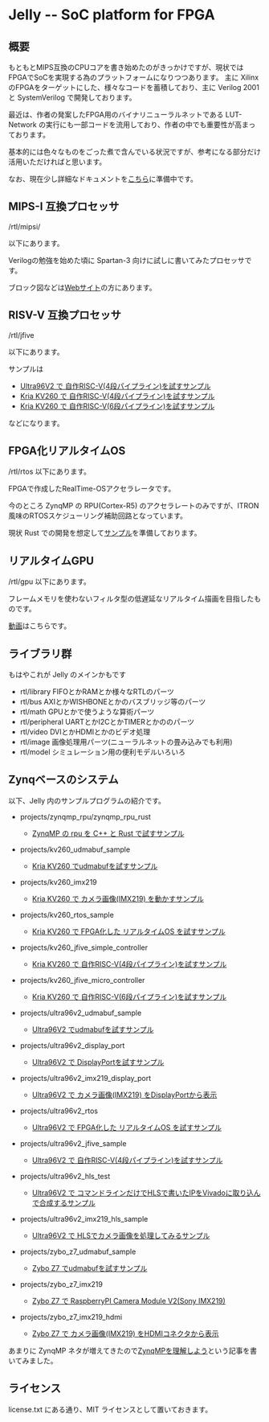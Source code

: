 # Jelly -- SoC platform for FPGA

## 概要

もともとMIPS互換のCPUコアを書き始めたのがきっかけですが、現状ではFPGAでSoCを実現する為のプラットフォームになりつつあります。
主に Xilinx のFPGAをターゲットにした、様々なコードを蓄積しており、主に Verilog 2001 と SystemVerilog で開発しております。

最近は、作者の発案したFPGA用のバイナリニューラルネットである LUT-Network の実行にも一部コードを流用しており、作者の中でも重要性が高まっております。

基本的には色々なものをごった煮で含んでいる状況ですが、参考になる部分だけ活用いただければと思います。

なお、現在少し詳細なドキュメントを[こちら](https://jelly-fpga.readthedocs.io/jv/master/)に準備中です。


## MIPS-I 互換プロセッサ

/rtl/mipsi/

以下にあります。

Verilogの勉強を始めた頃に Spartan-3 向けに試しに書いてみたプロセッサです。

ブロック図などは[Webサイト](http://ryuz.my.coocan.jp/jelly/index.html)の方にあります。


## RISV-V 互換プロセッサ

/rtl/jfive

以下にあります。

サンプルは

- [Ultra96V2 で 自作RISC-V(4段パイプライン)を試すサンプル](projects/ultra96v2_jfive_sample/README.md)
- [Kria KV260 で 自作RISC-V(4段パイプライン)を試すサンプル](projects/kv260_jfive_simple_controller/README.md)
- [Kria KV260 で 自作RISC-V(6段パイプライン)を試すサンプル](projects/kv260_jfive_micro_controller/README.md)

などになります。

## FPGA化リアルタイムOS

/rtl/rtos
以下にあります。

FPGAで作成したRealTime-OSアクセラレータです。

今のところ ZynqMP の RPU(Cortex-R5) のアクセラレートのみですが、ITRON風味のRTOSスケジューリング補助回路となっています。

現状 Rust での開発を想定して[サンプル](projects/ultra96v2_rtos/README.md)を準備しております。


## リアルタイムGPU

/rtl/gpu
以下にあります。

フレームメモリを使わないフィルタ型の低遅延なリアルタイム描画を目指したものです。

[動画](https://www.youtube.com/watch?v=vl-lhSOOlSk)はこちらです。


## ライブラリ群

もはやこれが Jelly のメインかもです

- rtl/library      FIFOとかRAMとか様々なRTLのパーツ
- rtl/bus          AXIとかWISHBONEとかのバスブリッジ等のパーツ
- rtl/math         GPUとかで使うような算術パーツ
- rtl/peripheral   UARTとかI2CとかTIMERとかののパーツ
- rtl/video        DVIとかHDMIとかのビデオ処理
- rtl/image        画像処理用パーツ(ニューラルネットの畳み込みでも利用)
- rtl/model        シミュレーション用の便利モデルいろいろ


## Zynqベースのシステム

以下、Jelly 内のサンプルプログラムの紹介です。

- projects/zynqmp_rpu/zynqmp_rpu_rust
    - [ZynqMP の rpu を C++ と Rust で試すサンプル](projects/zynqmp_rpu/README.md)

- projects/kv260_udmabuf_sample
    - [Kria KV260 でudmabufを試すサンプル](projects/kv260_udmabuf_sample/README.md)
- projects/kv260_imx219
    - [Kria KV260 で カメラ画像(IMX219) を動かすサンプル](projects/kv260_imx219/README.md)
- projects/kv260_rtos_sample  
    - [Kria KV260 で FPGA化した リアルタイムOS を試すサンプル](projects/kv260_rtos_sample/README.md)
- projects/kv260_jfive_simple_controller
    - [Kria KV260 で 自作RISC-V(4段パイプライン)を試すサンプル](projects/kv260_jfive_simple_controller/README.md)
- projects/kv260_jfive_micro_controller
    - [Kria KV260 で 自作RISC-V(6段パイプライン)を試すサンプル](projects/kv260_jfive_micro_controller/README.md)


- projects/ultra96v2_udmabuf_sample
    - [Ultra96V2 でudmabufを試すサンプル](projects/ultra96v2_udmabuf_sample/README.md)
- projects/ultra96v2_display_port
    - [Ultra96V2 で DisplayPortを試すサンプル](projects/ultra96v2_display_port/README.md)
- projects/ultra96v2_imx219_display_port
    - [Ultra96V2 で カメラ画像(IMX219) をDisplayPortから表示](projects/ultra96v2_imx219_display_port/README.md)
- projects/ultra96v2_rtos
    - [Ultra96V2 で FPGA化した リアルタイムOS を試すサンプル](projects/ultra96v2_rtos/README.md)
- projects/ultra96v2_jfive_sample
    - [Ultra96V2 で 自作RISC-V(4段パイプライン)を試すサンプル](projects/ultra96v2_jfive_sample/README.md)
- projects/ultra96v2_hls_test
    - [Ultra96V2 で コマンドラインだけでHLSで書いたIPをVivadoに取り込んで合成するサンプル](projects/ultra96v2_hls_sample/README.md)
- projects/ultra96v2_imx219_hls_sample
    - [Ultra96V2 で HLSでカメラ画像を処理してみるサンプル](projects/ultra96v2_imx219_hls_sample/README.md)


- projects/zybo_z7_udmabuf_sample
    - [Zybo Z7 でudmabufを試すサンプル](projects/zybo_z7_udmabuf_sample/README.md)
- projects/zybo_z7_imx219
    - [Zybo Z7 で RaspberryPI Camera Module V2(Sony IMX219)](projects/zybo_z7_imx219/README.md)
- projects/zybo_z7_imx219_hdmi
    - [Zybo Z7 で カメラ画像(IMX219) をHDMIコネクタから表示](projects/zybo_z7_imx219_hdmi/README.md)



あまりに ZynqMP ネタが増えてきたので[ZynqMPを理解しよう](https://zenn.dev/ryuz88/books/zynqmp_study)という記事を書いてみました。

## ライセンス

  license.txt にある通り、MIT ライセンスとして置いておきます。

